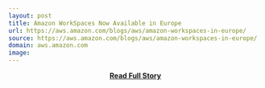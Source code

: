```yaml
---
layout: post
title: Amazon WorkSpaces Now Available in Europe
url: https://aws.amazon.com/blogs/aws/amazon-workspaces-in-europe/
source: https://aws.amazon.com/blogs/aws/amazon-workspaces-in-europe/
domain: aws.amazon.com
image: 
---
```


<p></p>
<center><p><a href="https://aws.amazon.com/blogs/aws/amazon-workspaces-in-europe/" style='padding:25px; font-sze:18px; font-weight: bold;'>Read Full Story</a></p></center>
